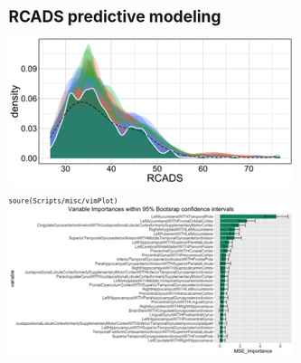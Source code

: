 # RCADS predictive modeling

![](./rcadsMountainPlot.png)

`soure(Scripts/misc/vimPlot)`
![](./FC_vimplot.jpeg)